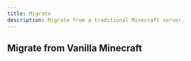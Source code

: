 ```yaml
---
title: Migrate
description: Migrate from a traditional Minecraft server.
---
```


## Migrate from Vanilla Minecraft